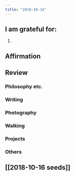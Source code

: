 ```yaml
---
title: "2018-10-16"
---
```

## I am grateful for:
1. 

## Affirmation

## Review
### Philosophy etc.

### Writing

### Photography

### Walking

### Projects

### Others

## [[2018-10-16 seeds]]

